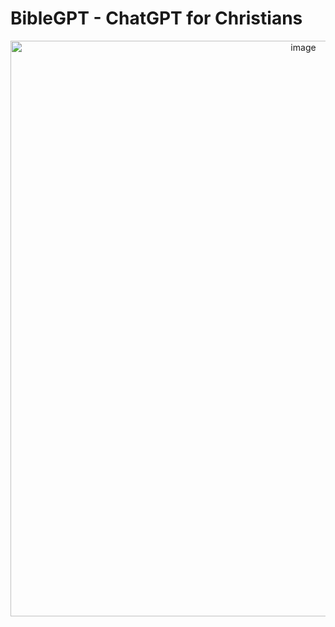 # BibleGPT - ChatGPT for Christians

<div align ='center'> 
  <img width="921" alt="image" src="https://user-images.githubusercontent.com/55467050/232955198-01db2bef-bf66-4ebb-aea8-cc3eff5e0f0e.png"> 
</div>
